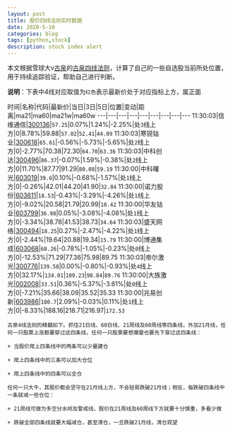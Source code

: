 ```yaml
---
layout: post
title: 股价四线法则实时数据
date: 2020-5-10
categories: blog
tags: [python,stock]
description: stock index alert
---
```



本文根据雪球大v[古泉](https://xueqiu.com/u/7148646888)的[古泉四线法则](https://xueqiu.com/7148646888/130498192)，计算了自己的一些自选股当前所处位置，用于持续追踪验证，帮助自己进行判断。

**说明**：下表中4线对应取值为`红色`表示最新价处于对应指标上方，属正面

时间|名称|代码|最新价|当日|3日|5日|位置|变动|距离|ma21|ma60|ma21w|ma60w
---|---|---|---|---|---|---|---|---
11:30:03|信维通信|[300136](https://xueqiu.com/S/SZ300136)|`57.25`|0.07%|1.24%|-2.25%|处`3`线上方|0|8.78%|59.88|`57.02`|`52.41`|`44.09`
11:30:03|寒锐钴业|[300618](https://xueqiu.com/S/SZ300618)|`65.61`|-0.56%|-5.73%|-5.65%|处`2`线上方|0|-2.77%|70.38|72.30|`64.70`|`63.36`
11:30:03|中科创达|[300496](https://xueqiu.com/S/SZ300496)|`86.37`|-0.07%|1.59%|-0.38%|处`2`线上方|0|11.70%|87.77|91.29|`80.08`|`59.19`
11:30:00|中科曙光|[603019](https://xueqiu.com/S/SH603019)|`39.6`|0.10%|-0.68%|-1.57%|处`1`线上方|0|-0.26%|42.01|44.20|41.90|`32.84`
11:30:00|诺力股份|[603611](https://xueqiu.com/S/SH603611)|`18.53`|-0.43%|-3.29%|-4.26%|处`1`线上方|0|-9.02%|20.58|21.79|20.99|`18.42`
11:30:00|华友钴业|[603799](https://xueqiu.com/S/SH603799)|`36.98`|0.05%|-3.08%|-4.08%|处`1`线上方|0|-3.34%|38.78|41.53|38.73|`34.64`
11:30:03|盛天网络|[300494](https://xueqiu.com/S/SZ300494)|`18.25`|0.27%|-2.47%|-4.22%|处`1`线上方|0|-2.44%|19.64|20.88|19.34|`15.79`
11:30:00|博通集成|[603068](https://xueqiu.com/S/SH603068)|`68.26`|-0.78%|-1.05%|-0.23%|处`0`线上方|0|-12.53%|71.29|77.36|75.98|89.75
11:30:03|帝尔激光|[300776](https://xueqiu.com/S/SZ300776)|`139.58`|0.00%|-0.80%|-0.93%|处`4`线上方|0|32.17%|`134.01`|`109.23`|`98.84`|`89.76`
11:30:00|大族激光|[002008](https://xueqiu.com/S/SZ002008)|`33.51`|0.36%|-5.37%|-3.61%|处`0`线上方|0|-7.21%|35.66|38.09|35.52|35.33
11:30:00|兆易创新|[603986](https://xueqiu.com/S/SH603986)|`180.7`|2.09%|-0.03%|0.11%|处`1`线上方|0|-8.33%|188.16|218.71|216.97|`172.53`

```
古泉4线法则的精髓如下。抓住21日线、60日线、21周线及60周线等四条线，外加21月线，任何一只股票上涨都要穿过这四条线，任何一只股票要想爆雷也要先下穿过这四条线：

+ 当股价爬上四条线中的两条可以少量建仓

+ 爬上四条线中的三条可以加大仓位

+ 爬上四条线中的四条可以全仓

任何一只大牛，其股价都会坚守在21月线上方，不会轻易跌破21月线；相反，每跌破四条线中一条就减一些仓位：

+ 21周线可做为多空分水岭及警戒线，股价在21周线及60周线下方就要十分慎重，多看少做

+ 跌破全部四条线就要大幅减仓，甚至清仓，一旦跌破21月线，清仓观望
```